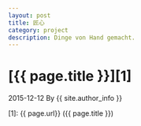 ```yaml
---
layout: post
title: 匠心
category: project
description: Dinge von Hand gemacht.
---
```

# [{{ page.title }}][1]
2015-12-12 By {{ site.author_info }}


[Jeffrey]:    http://alll4u.github.io  "Jeffrey"
[1]:    {{ page.url}}  ({{ page.title }})
